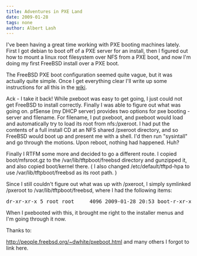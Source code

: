 ```yaml
---
title: Adventures in PXE Land
date: 2009-01-28
tags: none
author: Albert Lash
---
```

I've been having a great time working with PXE booting machines lately. First I got debian to boot off of a PXE server for an install, then I figured out how to mount a linux root filesystem over NFS from a PXE boot, and now I'm doing my first FreeBSD install over a PXE boot.

The FreeBSD PXE boot configuration seemed quite vague, but it was actually quite simple. Once I get everything clear I'll write up some instructions for all this in the <a href="/wiki/">wiki</a>.

Ack - I take it back! While pxeboot was easy to get going, I just could not get FreeBSD to install correctly. Finally I was able to figure out what was going on. pfSense (my DHCP server) provides two options for pxe booting - server and filename. For filename, I put pxeboot, and pxeboot would load and automatically try to load its root from nfs:/pxeroot. I had put the contents of a full install CD at an NFS shared /pxeroot directory, and so FreeBSD would boot up and present me with a shell. I'd then run "sysintall" and go through the motions. Upon reboot, nothing had happened. Huh?

Finally I RTFM some more and decided to go a different route. I copied boot/mfsroot.gz to the /var/lib/tftpboot/freebsd directory and gunzipped it, and also copied boot/kernel there. ( I also changed /etc/default/tftpd-hpa to use /var/lib/tftpboot/freebsd as its root path. )

Since I still couldn't figure out what was up with /pxeroot, I simply symlinked /pxeroot to /var/lib/tftpboot/freebsd, where I had the following items:

<pre>
dr-xr-xr-x 5 root root     4096 2009-01-28 20:53 boot-r-xr-xr-x 1 root root  7903785 2009-01-29 13:49 kernel-r--r--r-- 1 root root  4423680 2009-01-29 13:50 mfsroot-r--r--r-- 1 root root   223232 2009-01-29 12:40 pxeboot</pre>

When I pxebooted with this, it brought me right to the installer menus and I'm going through it now.

Thanks to:

<a href="http://people.freebsd.org/~dwhite/pxeboot.html">http://people.freebsd.org/~dwhite/pxeboot.html</a> and many others I forgot to link here.

